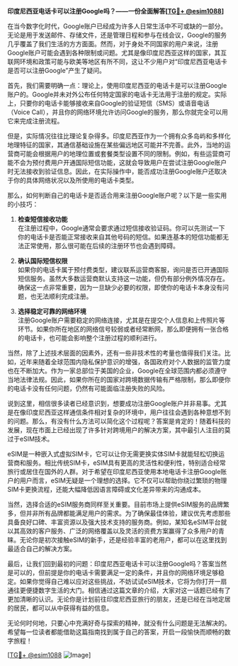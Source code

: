 **印度尼西亚电话卡可以注册Google吗？——一份全面解答[[TG💪+ @esim1088](https://t.me/s/esim1088)]**

在当今数字化时代，Google账户已经成为许多人日常生活中不可或缺的一部分。无论是用于发送邮件、存储文件，还是管理日程和参与在线会议，Google的服务几乎覆盖了我们生活的方方面面。然而，对于身处不同国家的用户来说，注册Google账户可能会遇到各种限制或问题。尤其是像印度尼西亚这样的国家，其互联网环境和政策可能与欧美等地区有所不同，这让不少用户对“印度尼西亚电话卡是否可以注册Google”产生了疑问。

首先，我们需要明确一点：理论上，使用印度尼西亚的电话卡是可以注册Google账户的。Google并未对外公布任何特定国家的电话卡无法用于注册的规定。实际上，只要你的电话卡能够接收来自Google的验证短信（SMS）或语音电话（Voice Call），并且你的网络环境允许访问Google的服务，那么你就完全可以用它来完成注册流程。

但是，实际情况往往比理论复杂得多。印度尼西亚作为一个拥有众多岛屿和多样化地理特征的国家，其通信基础设施在某些偏远地区可能并不完善。此外，当地的运营商可能会根据用户的地理位置或套餐类型设置不同的限制。例如，有些运营商可能不会为预付费用户开通国际短信功能，这就会导致用户在尝试注册Google账户时无法接收到验证信息。因此，在实际操作中，能否成功注册Google账户还取决于你的具体网络状况以及所使用的电话卡类型。

那么，如何判断自己的电话卡是否适合用来注册Google账户呢？以下是一些实用的小技巧：

1. **检查短信接收功能**  
   在注册过程中，Google通常会要求通过短信接收验证码。你可以先测试一下你的电话卡是否能正常接收来自其他号码的短信。如果连基本的短信功能都无法正常使用，那么很可能在后续的注册环节也会遇到障碍。

2. **确认国际短信权限**  
   如果你的电话卡属于预付费类型，建议联系运营商客服，询问是否已开通国际短信服务。虽然大多数运营商默认支持这一功能，但仍有部分例外情况存在。确保这一点非常重要，因为一旦缺少必要的权限，即使你的电话卡本身没有问题，也无法顺利完成注册。

3. **选择稳定可靠的网络环境**  
   注册Google账户需要稳定的网络连接，尤其是在提交个人信息和上传照片等环节。如果你所在地区的网络信号较弱或者经常断网，那么即便拥有一张合格的电话卡，也可能会影响整个注册过程的顺利进行。

当然，除了上述技术层面的因素外，还有一些非技术性的考量也值得我们关注。比如，近年来随着全球范围内隐私保护意识的增强，各国政府对个人数据的监管力度也在不断加大。作为一家总部位于美国的企业，Google在全球范围内都必须遵守当地法律法规。因此，如果你所在的国家对跨境数据传输有严格限制，那么即便你的电话卡没有任何问题，仍然有可能面临注册失败的风险。

说到这里，相信很多读者已经意识到，想要成功注册Google账户并非易事。尤其是在像印度尼西亚这样通信条件相对复杂的环境中，用户往往会遇到各种意想不到的问题。那么，有没有什么方法可以简化这个过程呢？答案是肯定的！随着科技的发展，现在市面上已经出现了许多针对跨境用户的解决方案，其中最引人注目的莫过于eSIM技术。

eSIM是一种嵌入式虚拟SIM卡，它可以让你无需更换实体SIM卡就能轻松切换运营商和服务。相比传统SIM卡，eSIM具有更高的灵活性和便利性，特别适合经常旅行或居住在国外的人群。对于希望在印度尼西亚使用本地电话卡注册Google账户的用户而言，eSIM无疑是一个理想的选择。它不仅可以帮助你绕过繁琐的物理SIM卡更换流程，还能大幅降低因语言障碍或文化差异带来的沟通成本。

当然，选择合适的eSIM服务商同样至关重要。目前市场上提供eSIM服务的品牌繁多，但并非所有品牌都能满足用户的需求。为了确保最佳体验，建议优先考虑那些具备良好口碑、丰富资源以及强大技术支持的服务商。例如，某知名eSIM平台就以其高效的客户服务、广泛的网络覆盖以及灵活的资费方案赢得了众多用户的青睐。无论你是初次接触eSIM的新手，还是经验丰富的老用户，都可以在这里找到最适合自己的解决方案。

最后，让我们回到最初的问题：印度尼西亚电话卡可以注册Google吗？答案当然是可以的，但前提是你的电话卡需要满足一定的条件，并且你的网络环境足够稳定。如果你觉得自己难以应对这些挑战，不妨试试eSIM技术，它将为你打开一扇通往更便捷数字生活的大门。相信通过这篇文章的介绍，大家对这一话题已经有了更加清晰的认识。无论你是计划前往印度尼西亚旅行的朋友，还是已经在当地定居的居民，都可以从中获得有益的信息。

无论何时何地，只要心中充满好奇与探索的精神，就没有什么问题是无法解决的。希望每一位读者都能借助这篇指南找到属于自己的答案，开启一段愉快而顺畅的数字旅程！

[[TG💪+ @esim1088](https://t.me/s/esim1088) ![Image](https://i.postimg.cc/4NQfJmqS/Snipaste-2025-05-13-00-14-12.png)]